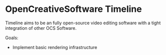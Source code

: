 # OpenCreativeSoftware Timeline

Timeline aims to be an fully open-source video editing software with a tight integration of other OCS Software.

Goals:
* Implement basic rendering infrastructure